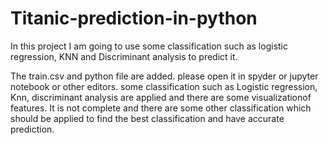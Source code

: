 # Titanic-prediction-in-python
In this project I am going to use some classification such as logistic regression, KNN and Discriminant analysis to predict it.

The train.csv and python file are added. please open it in spyder or jupyter notebook or other editors.
some classification such as Logistic regression, Knn, discriminant analysis are applied and there are some visualizationof features.
It is not complete and there are some other classification which should be applied to find the best classification and have accurate prediction.
